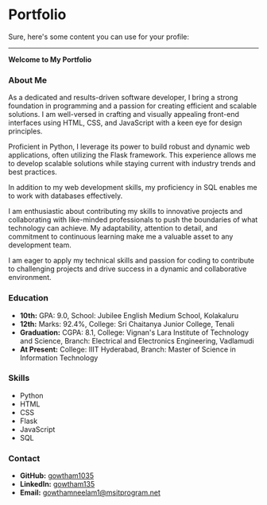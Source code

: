 # Portfolio

Sure, here's some content you can use for your profile:

---

**Welcome to My Portfolio**

### About Me
As a dedicated and results-driven software developer, I bring a strong foundation in programming and a passion for creating efficient and scalable solutions. I am well-versed in crafting and visually appealing front-end interfaces using HTML, CSS, and JavaScript with a keen eye for design principles.

Proficient in Python, I leverage its power to build robust and dynamic web applications, often utilizing the Flask framework. This experience allows me to develop scalable solutions while staying current with industry trends and best practices.

In addition to my web development skills, my proficiency in SQL enables me to work with databases effectively.

I am enthusiastic about contributing my skills to innovative projects and collaborating with like-minded professionals to push the boundaries of what technology can achieve. My adaptability, attention to detail, and commitment to continuous learning make me a valuable asset to any development team.

I am eager to apply my technical skills and passion for coding to contribute to challenging projects and drive success in a dynamic and collaborative environment.

### Education
- **10th:** GPA: 9.0, School: Jubilee English Medium School, Kolakaluru
- **12th:** Marks: 92.4%, College: Sri Chaitanya Junior College, Tenali
- **Graduation:** CGPA: 8.1, College: Vignan's Lara Institute of Technology and Science, Branch: Electrical and Electronics Engineering, Vadlamudi
- **At Present:** College: IIIT Hyderabad, Branch: Master of Science in Information Technology

### Skills
- Python
- HTML
- CSS
- Flask
- JavaScript
- SQL

### Contact
- **GitHub:** [gowtham1035](https://www.github.com/gowtham1035)
- **LinkedIn:** [gowtham135](https://www.linkedin.com/in/gowtham135/)
- **Email:** gowthamneelam1@msitprogram.net
